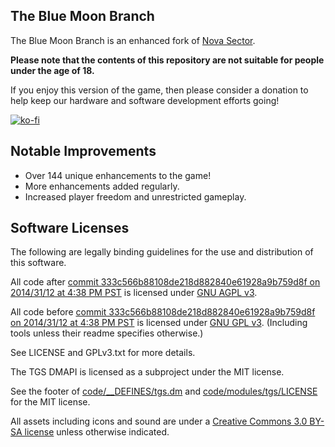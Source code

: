 ## The Blue Moon Branch

The Blue Moon Branch is an enhanced fork of [Nova Sector](https://github.com/NovaSector/NovaSector).

**Please note that the contents of this repository are not suitable for people under the age of 18.**

If you enjoy this version of the game, then please consider a donation to help keep our hardware and software development efforts going!

[![ko-fi](https://ko-fi.com/img/githubbutton_sm.svg)](https://ko-fi.com/bluemoonclub)

## Notable Improvements

- Over 144 unique enhancements to the game!
- More enhancements added regularly.
- Increased player freedom and unrestricted gameplay.

## Software Licenses

The following are legally binding guidelines for the use and distribution of this software.

All code after [commit 333c566b88108de218d882840e61928a9b759d8f on 2014/31/12 at 4:38 PM PST](https://github.com/tgstation/tgstation/commit/333c566b88108de218d882840e61928a9b759d8f) is licensed under [GNU AGPL v3](https://www.gnu.org/licenses/agpl-3.0.html).

All code before [commit 333c566b88108de218d882840e61928a9b759d8f on 2014/31/12 at 4:38 PM PST](https://github.com/tgstation/tgstation/commit/333c566b88108de218d882840e61928a9b759d8f) is licensed under [GNU GPL v3](https://www.gnu.org/licenses/gpl-3.0.html).
(Including tools unless their readme specifies otherwise.)

See LICENSE and GPLv3.txt for more details.

The TGS DMAPI is licensed as a subproject under the MIT license.

See the footer of [code/__DEFINES/tgs.dm](./code/__DEFINES/tgs.dm) and [code/modules/tgs/LICENSE](./code/modules/tgs/LICENSE) for the MIT license.

All assets including icons and sound are under a [Creative Commons 3.0 BY-SA license](https://creativecommons.org/licenses/by-sa/3.0/) unless otherwise indicated.
